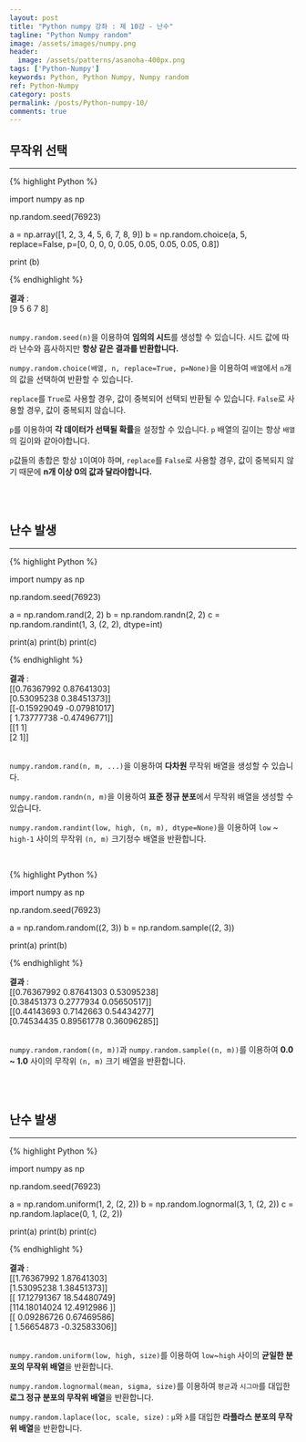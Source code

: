 ```yaml
---
layout: post
title: "Python numpy 강좌 : 제 10강 - 난수"
tagline: "Python Numpy random"
image: /assets/images/numpy.png
header:
  image: /assets/patterns/asanoha-400px.png
tags: ['Python-Numpy']
keywords: Python, Python Numpy, Numpy random
ref: Python-Numpy
category: posts
permalink: /posts/Python-numpy-10/
comments: true
---
```


## 무작위 선택 ##
----------

{% highlight Python %}

import numpy as np

np.random.seed(76923)

a = np.array([1, 2, 3, 4, 5, 6, 7, 8, 9])
b = np.random.choice(a, 5, replace=False, p=[0, 0, 0, 0, 0.05, 0.05, 0.05, 0.05, 0.8])

print (b)

{% endhighlight %}

**결과**
:    
[9 5 6 7 8]<br>
<br>

`numpy.random.seed(n)`을 이용하여 **임의의 시드**를 생성할 수 있습니다. 시드 값에 따라 난수와 흡사하지만 **항상 같은 결과를 반환합니다.**

`numpy.random.choice(배열, n, replace=True, p=None)`을 이용하여 `배열`에서 `n`개의 값을 선택하여 반환할 수 있습니다.

`replace`를 `True`로 사용할 경우, 값이 중복되어 선택되 반환될 수 있습니다. `False`로 사용할 경우, 값이 중복되지 않습니다.

`p`를 이용하여 **각 데이터가 선택될 확률**을 설정할 수 있습니다. `p` 배열의 길이는 항상 `배열`의 길이와 같아야합니다. 

`p`값들의 총합은 항상 `1`이여야 하며, `replace`를 `False`로 사용할 경우, 값이 중복되지 않기 때문에 **n개 이상 0의 값과 달라야합니다.**

<br>
<br>

## 난수 발생 ##
----------

{% highlight Python %}

import numpy as np

np.random.seed(76923)

a = np.random.rand(2, 2)
b = np.random.randn(2, 2)
c = np.random.randint(1, 3, (2, 2), dtype=int)

print(a)
print(b)
print(c)

{% endhighlight %}

**결과**
:    
[[0.76367992 0.87641303]<br>
 [0.53095238 0.38451373]]<br>
[[-0.15929049 -0.07981017]<br>
 [ 1.73777738 -0.47496771]]<br>
[[1 1]<br>
 [2 1]]<br>
<br>

`numpy.random.rand(n, m, ...)`을 이용하여 **다차원** 무작위 배열을 생성할 수 있습니다.

`numpy.random.randn(n, m)`을 이용하여 **표준 정규 분포**에서 무작위 배열을 생성할 수 있습니다.

`numpy.random.randint(low, high, (n, m), dtype=None)`을 이용하여 `low` ~ `high-1` 사이의 무작위  `(n, m)` 크기정수 배열을 반환합니다.

<br>

{% highlight Python %}

import numpy as np

np.random.seed(76923)

a = np.random.random((2, 3))
b = np.random.sample((2, 3))

print(a)
print(b)

{% endhighlight %}

**결과**
:    
[[0.76367992 0.87641303 0.53095238]<br>
 [0.38451373 0.2777934  0.05650517]]<br>
[[0.44143693 0.7142663  0.54434277]<br>
 [0.74534435 0.89561778 0.36096285]]<br>
<br>

`numpy.random.random((n, m))`과 `numpy.random.sample((n, m))`를 이용하여 **0.0 ~ 1.0** 사이의 무작위 `(n, m)` 크기 배열을 반환합니다.

<br>
<br>

## 난수 발생 ##
----------

{% highlight Python %}

import numpy as np

np.random.seed(76923)

a = np.random.uniform(1, 2, (2, 2))
b = np.random.lognormal(3, 1, (2, 2))
c = np.random.laplace(0, 1, (2, 2))

print(a)
print(b)
print(c)

{% endhighlight %}

**결과**
:    
[[1.76367992 1.87641303]<br>
 [1.53095238 1.38451373]]<br>
[[ 17.12791367  18.54480749]<br>
 [114.18014024  12.4912986 ]]<br>
[[ 0.09286726  0.67469586]<br>
 [ 1.56654873 -0.32583306]]<br>
<br>

`numpy.random.uniform(low, high, size)`를 이용하여  `low`~`high` 사이의 **균일한 분포의 무작위 배열**을 반환합니다.

`numpy.random.lognormal(mean, sigma, size)`를 이용하여 `평균`과 `시그마`를 대입한 **로그 정규 분포의 무작위 배열**을 반환합니다.

`numpy.random.laplace(loc, scale, size)` : `μ`와 `λ`를 대입한 **라플라스 분포의 무작위 배열**을 반환합니다.
